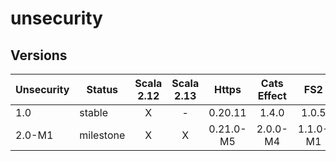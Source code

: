 # unsecurity

## Versions

|Unsecurity| Status    | Scala 2.12 | Scala 2.13 | Https     | Cats Effect | FS2      |
| ---------| ----------|:----------:|:----------:|:---------:|:-----------:|:--------:|
| 1.0      | stable    |    X       |      -     | 0.20.11   | 1.4.0       | 1.0.5    |
| 2.0-M1   | milestone |    X       |      X     | 0.21.0-M5 | 2.0.0-M4    | 1.1.0-M1 |
